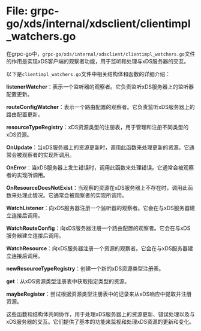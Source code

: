 # File: grpc-go/xds/internal/xdsclient/clientimpl_watchers.go

在grpc-go中，`grpc-go/xds/internal/xdsclient/clientimpl_watchers.go`文件的作用是实现xDS客户端的观察者功能，用于监听和处理与xDS服务器的交互。

以下是`clientimpl_watchers.go`文件中相关结构体和函数的详细介绍：

**listenerWatcher**：表示一个监听器的观察者。它负责监听xDS服务器上的监听器配置更新。

**routeConfigWatcher**：表示一个路由配置的观察者。它负责监听xDS服务器上的路由配置更新。

**resourceTypeRegistry**：xDS资源类型的注册表，用于管理和注册不同类型的xDS资源。

**OnUpdate**：当xDS服务器上的资源更新时，调用此函数来处理更新的资源。它通常会被观察者的实现所调用。

**OnError**：当xDS服务器上发生错误时，调用此函数来处理错误。它通常会被观察者的实现所调用。

**OnResourceDoesNotExist**：当观察的资源在xDS服务器上不存在时，调用此函数来处理此情况。它通常会被观察者的实现所调用。

**WatchListener**：向xDS服务器注册一个监听器的观察者。它会在与xDS服务器建立连接后调用。

**WatchRouteConfig**：向xDS服务器注册一个路由配置的观察者。它会在与xDS服务器建立连接后调用。

**WatchResource**：向xDS服务器注册一个资源的观察者。它会在与xDS服务器建立连接后调用。

**newResourceTypeRegistry**：创建一个新的xDS资源类型注册表。

**get**：从xDS资源类型注册表中获取指定类型的资源。

**maybeRegister**：尝试根据资源类型注册表中的记录来从xDS响应中提取并注册资源。

这些函数和结构体共同协作，用于处理xDS服务器上的资源更新、错误处理以及与xDS服务器的交互。它们提供了基本的功能来监视和处理xDS资源的更新和变化。

